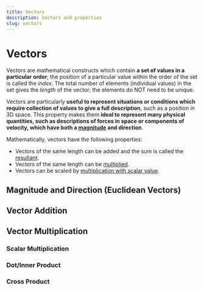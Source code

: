 ```yaml
---
title: Vectors
description: Vectors and properties
slug: vectors
---
```

# Vectors
Vectors are mathematical constructs which contain **a set of values in a particular order**; the position of a particular value within the order of the set is called the *index*.  The total number of elements (individual values) in the set gives the *length* of the vector; the elements do NOT need to be unique.

Vectors are particularly **useful to represent situations or conditions which require collection of values to give a full description**, such as a position in 3D space.  This property makes them **ideal to represent many physical quantities, such as descriptions of forces in space or components of velocity, which have both a [magnitude](vectors#magnitude_and_direction_-euclidean_vectors-) and direction**.

Mathematically, vectors have the following properties:

* Vectors of the same length can be added and the sum is called the [resultant](vectors#vector-addition).
* Vectors of the same length can be [multiplied](vectors#vector-multiplication).
* Vectors can be scaled by [multiplication with scalar value](vectors#scalar-multiplication).

## Magnitude and Direction (Euclidean Vectors)
## Vector Addition
## Vector Multiplication
### Scalar Multiplication
### Dot/Inner Product
### Cross Product